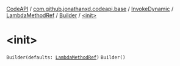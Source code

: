 [CodeAPI](../../../../index.md) / [com.github.jonathanxd.codeapi.base](../../../index.md) / [InvokeDynamic](../../index.md) / [LambdaMethodRef](../index.md) / [Builder](index.md) / [&lt;init&gt;](.)

# &lt;init&gt;

`Builder(defaults: `[`LambdaMethodRef`](../index.md)`)`
`Builder()`